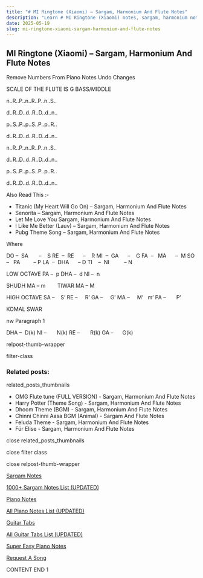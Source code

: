 ```yaml
---
title: "# MI Ringtone (Xiaomi) – Sargam, Harmonium And Flute Notes"
description: "Learn # MI Ringtone (Xiaomi) notes, sargam, harmonium notations and flute notes. Easy step-by-step tutorial for beginners."
date: 2025-05-19
slug: mi-ringtone-xiaomi-sargam-harmonium-and-flute-notes
---
```


## MI Ringtone (Xiaomi) – Sargam, Harmonium And Flute Notes

Remove Numbers From Piano Notes
Undo Changes

SCALE OF THE FLUTE IS G BASS/MIDDLE

n..R..P..n..R..P..n..S..

d..R..D..d..R..D..d..n..

p..S..P..p..S..P..p..R..

d..R..D..d..R..D..d..n..



n..R..P..n..R..P..n..S..

d..R..D..d..R..D..d..n..

p..S..P..p..S..P..p..R..

d..R..D..d..R..D..d..n..



Also Read This :-

* Titanic (My Heart Will Go On) – Sargam, Harmonium And Flute Notes
* Senorita – Sargam, Harmonium And Flute Notes
* Let Me Love You Sargam, Harmonium And Flute Notes
* I Like Me Better (Lauv) – Sargam, Harmonium And Flute Notes
* Pubg Theme Song – Sargam, Harmonium And Flute Notes

Where

DO –  SA       –    S
RE  –  RE      –    R
MI  –  GA      –    G
FA  –   MA      –  M
SO  –   PA         – P
LA  –  DHA      – D
TI    –  NI          – N

LOW OCTAVE
PA –  p
DHA –  d
NI –  n

SHUDH MA – m        TIWAR MA – M

HIGH OCTAVE
SA –    S’
RE –     R’
GA –     G’
MA –     M’   m’
PA –       P’

KOMAL SWAR

nw Paragraph 1

DHA –  D(k)
NI –       N(k)
RE –       R(k)
GA –      G(k)

relpost-thumb-wrapper

filter-class

### Related posts:

related_posts_thumbnails

* OMG Flute tune (FULL VERSION) - Sargam, Harmonium And Flute Notes
* Harry Potter (Theme Song) - Sargam, Harmonium And Flute Notes
* Dhoom Theme (BGM) - Sargam, Harmonium And Flute Notes
* Chinni Chinni Aasa BGM (Animal) - Sargam And Flute Notes
* Feluda Theme - Sargam, Harmonium And Flute Notes
* Für Elise - Sargam, Harmonium And Flute Notes

close related_posts_thumbnails

close filter class

close relpost-thumb-wrapper

[Sargam Notes](/sargam-notes.html)

[1000+ Sargam Notes List (UPDATED)](/all-songs-list-sargam-notes.html)

[Piano Notes](/piano-notes.html)

[All Piano Notes List (UPDATED)](/all-songs-list-piano-notes.html)

[Guitar Tabs](/guitar-tabs.html)

[All Guitar Tabs List (UPDATED)](/all-songs-list-guitar-tabs.html)

[Super Easy Piano Notes](https://studywall.in/)

[Request A Song](/request-a-song.html)

CONTENT END 1

